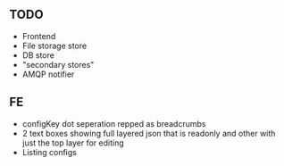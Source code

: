## TODO

- Frontend
- File storage store
- DB store
- "secondary stores"
- AMQP notifier


## FE
- configKey dot seperation repped as breadcrumbs
- 2 text boxes showing full layered json that is readonly and other with just the top layer for editing
- Listing configs
